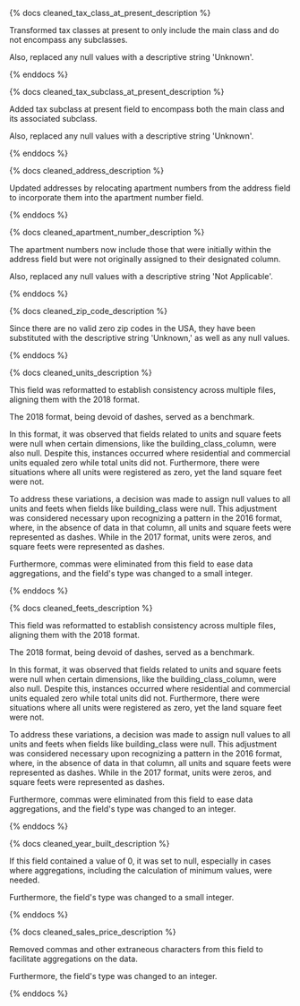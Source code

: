 {% docs cleaned_tax_class_at_present_description %}

Transformed tax classes at present to only include the main class and do not encompass any subclasses.

Also, replaced any null values with a descriptive string 'Unknown'.

{% enddocs %}

{% docs cleaned_tax_subclass_at_present_description %}

Added tax subclass at present field to encompass both the main class and its associated subclass.

Also, replaced any null values with a descriptive string 'Unknown'.

{% enddocs %}

{% docs cleaned_address_description %}

Updated addresses by relocating apartment numbers from the address field to 
incorporate them into the apartment number field.

{% enddocs %}

{% docs cleaned_apartment_number_description %}

The apartment numbers now include those that were initially within the address field 
but were not originally assigned to their designated column.

Also, replaced any null values with a descriptive string 'Not Applicable'.

{% enddocs %}

{% docs cleaned_zip_code_description %}

Since there are no valid zero zip codes in the USA, they have been substituted with the descriptive string 
'Unknown,' as well as any null values.

{% enddocs %}

{% docs cleaned_units_description %}

This field was reformatted to establish consistency across multiple files, 
aligning them with the 2018 format. 

The 2018 format, being devoid of dashes, served as a benchmark. 

In this format, it was observed that fields related to units and square feets were null when certain dimensions, 
like the building_class_column, were also null. Despite this, instances occurred where residential and commercial 
units equaled zero while total units did not. Furthermore, there were situations where all units were registered 
as zero, yet the land square feet were not. 

To address these variations, a decision was made to assign null values 
to all units and feets when fields like building_class were null. This adjustment was considered necessary upon 
recognizing a pattern in the 2016 format, where, in the absence of data in that column, all units and square feets 
were represented as dashes. While in the 2017 format, units were zeros, and square feets were represented as dashes.

Furthermore, commas were eliminated from this field to ease data aggregations, and the field's type was changed to a small integer.

{% enddocs %}

{% docs cleaned_feets_description %}

This field was reformatted to establish consistency across multiple files, 
aligning them with the 2018 format. 

The 2018 format, being devoid of dashes, served as a benchmark.  

In this format, it was observed that fields related to units and square feets were null when certain dimensions, 
like the building_class_column, were also null. Despite this, instances occurred where residential and commercial 
units equaled zero while total units did not. Furthermore, there were situations where all units were registered 
as zero, yet the land square feet were not. 

To address these variations, a decision was made to assign null values 
to all units and feets when fields like building_class were null. This adjustment was considered necessary upon 
recognizing a pattern in the 2016 format, where, in the absence of data in that column, all units and square feets 
were represented as dashes. While in the 2017 format, units were zeros, and square feets were represented as dashes.

Furthermore, commas were eliminated from this field to ease data aggregations, and the field's type was changed to an integer.

{% enddocs %}

{% docs cleaned_year_built_description %}

If this field contained a value of 0, it was set to null, especially in cases where aggregations, 
including the calculation of minimum values, were needed.

Furthermore, the field's type was changed to a small integer.

{% enddocs %}

{% docs cleaned_sales_price_description %}

Removed commas and other extraneous characters from this field to facilitate aggregations on the data.

Furthermore, the field's type was changed to an integer.

{% enddocs %}